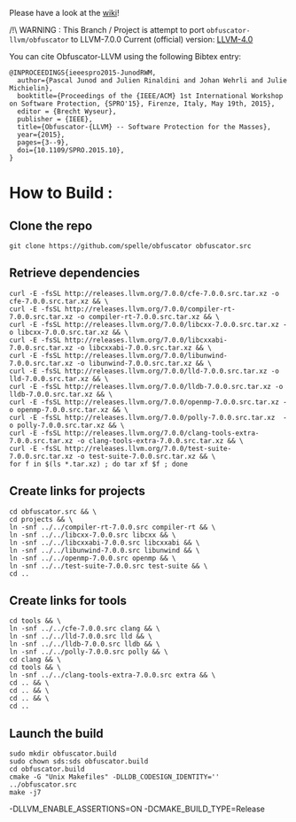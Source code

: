 

Please have a look at the [wiki](https://github.com/obfuscator-llvm/obfuscator/wiki)!

/!\ WARNING : This Branch / Project is attempt to port `obfuscator-llvm/obfuscator` to LLVM-7.0.0
Current (official) version: [LLVM-4.0](https://github.com/obfuscator-llvm/obfuscator/tree/llvm-4.0)

You can cite Obfuscator-LLVM using the following Bibtex entry:

```
@INPROCEEDINGS{ieeespro2015-JunodRWM,
  author={Pascal Junod and Julien Rinaldini and Johan Wehrli and Julie Michielin},
  booktitle={Proceedings of the {IEEE/ACM} 1st International Workshop on Software Protection, {SPRO'15}, Firenze, Italy, May 19th, 2015},
  editor = {Brecht Wyseur},
  publisher = {IEEE},
  title={Obfuscator-{LLVM} -- Software Protection for the Masses},
  year={2015},
  pages={3--9},
  doi={10.1109/SPRO.2015.10},
}
```

# How to Build :

  ## Clone the repo

```
git clone https://github.com/spelle/obfuscator obfuscator.src
```

  ## Retrieve dependencies

```
curl -E -fsSL http://releases.llvm.org/7.0.0/cfe-7.0.0.src.tar.xz -o cfe-7.0.0.src.tar.xz && \
curl -E -fsSL http://releases.llvm.org/7.0.0/compiler-rt-7.0.0.src.tar.xz -o compiler-rt-7.0.0.src.tar.xz && \
curl -E -fsSL http://releases.llvm.org/7.0.0/libcxx-7.0.0.src.tar.xz -o libcxx-7.0.0.src.tar.xz && \
curl -E -fsSL http://releases.llvm.org/7.0.0/libcxxabi-7.0.0.src.tar.xz -o libcxxabi-7.0.0.src.tar.xz && \
curl -E -fsSL http://releases.llvm.org/7.0.0/libunwind-7.0.0.src.tar.xz -o libunwind-7.0.0.src.tar.xz && \
curl -E -fsSL http://releases.llvm.org/7.0.0/lld-7.0.0.src.tar.xz -o lld-7.0.0.src.tar.xz && \
curl -E -fsSL http://releases.llvm.org/7.0.0/lldb-7.0.0.src.tar.xz -o lldb-7.0.0.src.tar.xz && \
curl -E -fsSL http://releases.llvm.org/7.0.0/openmp-7.0.0.src.tar.xz -o openmp-7.0.0.src.tar.xz && \
curl -E -fsSL http://releases.llvm.org/7.0.0/polly-7.0.0.src.tar.xz  -o polly-7.0.0.src.tar.xz && \
curl -E -fsSL http://releases.llvm.org/7.0.0/clang-tools-extra-7.0.0.src.tar.xz -o clang-tools-extra-7.0.0.src.tar.xz && \
curl -E -fsSL http://releases.llvm.org/7.0.0/test-suite-7.0.0.src.tar.xz -o test-suite-7.0.0.src.tar.xz && \
for f in $(ls *.tar.xz) ; do tar xf $f ; done
```

  ## Create links for projects

```
cd obfuscator.src && \
cd projects && \
ln -snf ../../compiler-rt-7.0.0.src compiler-rt && \
ln -snf ../../libcxx-7.0.0.src libcxx && \
ln -snf ../../libcxxabi-7.0.0.src libcxxabi && \
ln -snf ../../libunwind-7.0.0.src libunwind && \
ln -snf ../../openmp-7.0.0.src openmp && \
ln -snf ../../test-suite-7.0.0.src test-suite && \
cd ..
```

  ## Create links for tools

```
cd tools && \
ln -snf ../../cfe-7.0.0.src clang && \
ln -snf ../../lld-7.0.0.src lld && \
ln -snf ../../lldb-7.0.0.src lldb && \
ln -snf ../../polly-7.0.0.src polly && \
cd clang && \
cd tools && \
ln -snf ../../clang-tools-extra-7.0.0.src extra && \
cd .. && \
cd .. && \
cd .. && \
cd ..
```

 ## Launch the build

```
sudo mkdir obfuscator.build
sudo chown sds:sds obfuscator.build
cd obfuscator.build
cmake -G "Unix Makefiles" -DLLDB_CODESIGN_IDENTITY='' ../obfuscator.src
make -j7
```

-DLLVM_ENABLE_ASSERTIONS=ON 
-DCMAKE_BUILD_TYPE=Release

